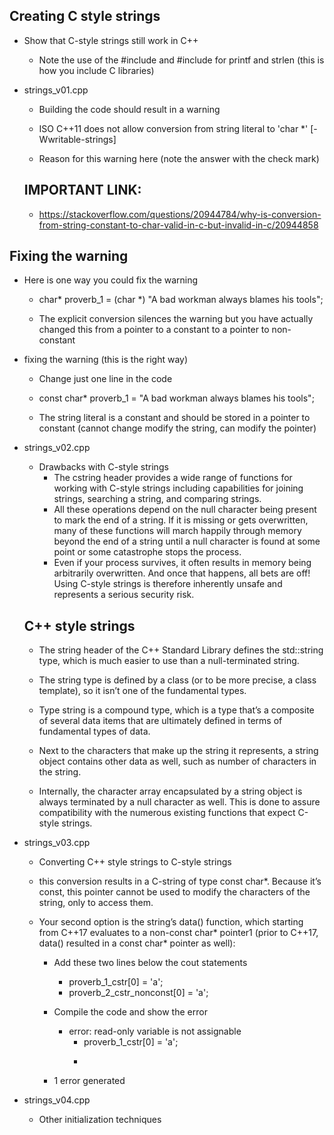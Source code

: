 Creating C style strings
------------------------
- Show that C-style strings still work in C++
  - Note the use of the #include <cstdio> and #include <cstring> for printf and strlen (this is how you include C libraries)

- strings_v01.cpp
  - Building the code should result in a warning
  - ISO C++11 does not allow conversion from string literal to 'char *' [-Wwritable-strings]
  
  - Reason for this warning here (note the answer with the check mark)

  IMPORTANT LINK:
  ---------------
  - https://stackoverflow.com/questions/20944784/why-is-conversion-from-string-constant-to-char-valid-in-c-but-invalid-in-c/20944858

Fixing the warning
------------------
- Here is one way you could fix the warning
  - char* proverb_1 = (char *) "A bad workman always blames his tools";

  - The explicit conversion silences the warning but you have actually changed this from a pointer to a constant to a pointer to non-constant

- fixing the warning (this is the right way)
  - Change just one line in the code
  - const char* proverb_1 = "A bad workman always blames his tools";

  - The string literal is a constant and should be stored in a pointer to constant (cannot change modify the string, can modify the pointer)


- strings_v02.cpp

  - Drawbacks with C-style strings
    - The cstring header provides a wide range of functions for working with C-style strings including capabilities for joining strings, searching a string, and comparing strings. 
    - All these operations depend on the null character being present to mark the end of a string. If it is missing or gets overwritten, many of these functions will march happily through memory beyond the end of a string until a null character is found at some point or some catastrophe stops the process. 
    - Even if your process survives, it often results in memory being arbitrarily overwritten. And once that happens, all bets are off! Using C-style strings is therefore inherently unsafe and represents a serious security risk.

  C++ style strings
  -----------------
  - The string header of the C++ Standard Library defines the std::string type, which is much easier to use than a null-terminated string. 
  - The string type is defined by a class (or to be more precise, a class template), so it isn’t one of the fundamental types. 
  - Type string is a compound type, which is a type that’s a composite of several data items that are ultimately defined in terms of fundamental types of data. 
  - Next to the characters that make up the string it represents, a string object contains other data as well, such as number of characters in the string.

  - Internally, the character array encapsulated by a string object is always terminated by a null character as well. This is done to assure compatibility with the numerous existing functions that expect C-style strings.


- strings_v03.cpp

  - Converting C++ style strings to C-style strings
  - this conversion results in a C-string of type const char*. Because it’s const, this pointer cannot be used to modify the characters of the string, only to access them. 
  - Your second option is the string’s data() function, which starting from C++17 evaluates to a non-const char* pointer1 (prior to C++17, data() resulted in a const char* pointer as well):

    - Add these two lines below the cout statements
      - proverb_1_cstr[0] = 'a';
      - proverb_2_cstr_nonconst[0] = 'a';

    - Compile the code and show the error
      - error: read-only variable is not assignable
        - proverb_1_cstr[0] = 'a';
        - ~~~~~~~~~~~~~~~~~ ^
    - 1 error generated


- strings_v04.cpp

  - Other initialization techniques

